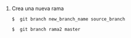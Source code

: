 1. Crea una nueva rama 

    `$  git branch new_branch_name source_branch`

    `$  git branch rama2 master`